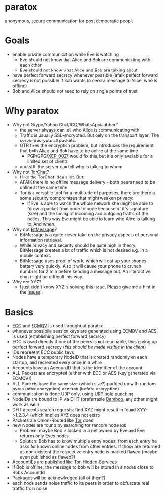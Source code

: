 paratox
=======

anonymous, secure communication for post democratic people

Goals
=====
- enable private communication while Eve is watching
  - Eve should not know that Alice and Bob are communicating with each other
  - Eve should not know what Alice and Bob are talking about
- have perfect forward secrecy whenever possible (afaik perfect forward secrecy is not possible if Bob wants to send a message to Alice, who is offline)
- Bob and Alice should not need to rely on single points of trust

Why paratox
===========
- Why not Skype/Yahoo Chat/ICQ/WhatsApp/Jabber?
  - the server always can tell who Alice is communicating with
  - Traffic is usually SSL-encrypted. But only on the transport layer. The server decrypts all packets.
  - OTR fixes the encryption problem, but introduces the requirement that both Alice and Bob have to be online at the same time
    - PGP/GPG/[XEP-0027](http://xmpp.org/extensions/xep-0027.html) would fix this, but it's only available for a limited set of clients
  - and still: the server can tell who is talking to whom
- Why not [TorChat](https://github.com/prof7bit/TorChat)?
  - I like the TorChat idea a lot. But:
  - AFAIK there is no offline message delivery - both peers need to be online at the same time
  - Tor is a versatile tool for a multitude of purposes, therefore there a some security compromises that might weaken privacy:
    - if Eve is able to watch the whole network she might be able to follow a packet from node to node because of it's signature (size) and the timing of incoming and outgoing traffic of the nodes. This way Eve might be able to learn who Alice is talking to. And when.
- Why not [BitMessage](https://bitmessage.org/)?
  - BitMessage is a quite clever take on the privacy aspects of personal information retrieval.
  - While privacy and security should be quite high in theory, BitMessage creates a lot of traffic which is not desired e.g. in a mobile context.
  - BitMessage uses proof of work, which will eat up your phones battery very quickly. Also it will cause your phone to crunch numbers for 2 min before sending a message out. An interactive chat might be difficult this way.
- Why not XYZ?
  - I just didn't know XYZ is solving this issue. Please give me a hint in the [issues](https://github.com/hmeyer/paratox/issues)!


Basics
======
- [ECC](http://en.wikipedia.org/wiki/Elliptic_curve_cryptography)  and [ECMQV](http://en.wikipedia.org/wiki/ECMQV) is used throughout paratox
- whenever possibile session keys are generated using ECMQV and AES is used (establishing perfect forward secrecy)
- ECC is used directly if one of the peers is not reachable, thus giving up perfect forward secrecy (*this should be made visible in the client*)
- IDs represent ECC public keys
- Nodes have a temporary NodeID that is created randomly on each startup, and recreated every once in a while
- Accounts have an AccountID that is the identifier of the account
- ALL Packets are encrypted (either with ECC or AES (key generated via ECMQV))
- ALL Packets have the same size (which size?) padded up with random bytes (after encryption) or zeros (before encryption)
- communication is done UDP only, using [UDP hole punching](http://en.wikipedia.org/wiki/UDP_hole_punching)
- NodeIDs are bound to IP via DHT (preferrable [Bamboo](http://bamboo-dht.org/), any other might work as well)
- DHT accepts search requests: find XYZ might result in found XYY->1.2.3.4 (which implies XYZ does not exist)
- Packets are Onion-Routed like [Tor](https://www.torproject.org/) does
- new Nodes are found by searching for random node ids
  - Problem: maybe Bob is locked in a net owned by Eve and Eve returns only Eves nodes
  - Solution: Bob has to know multiple entry nodes, from each entry he asks for known online nodes from other entries. If those are returned as non-existent the respective entry node is marked flawed (maybe even published as flawed?)
- AccountIDs are published like [Tor-Hidden-Services](https://www.torproject.org/docs/hidden-services.html.en)
- if Bob is offline, the message to bob will be stored in a nodes close to Bobs AccountId
- Packages will be acknowledged (all of them?)
- each node sends noise traffic to its peers in order to obfuscate real traffic from noise
